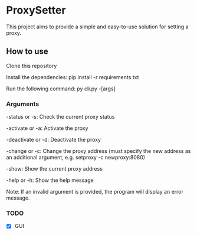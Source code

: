 # ProxySetter
This project aims to provide a simple and easy-to-use solution for setting a proxy.
## How to use
Clone this repository

Install the dependencies: pip install -r requirements.txt

Run the following command: py cli.py -[args]

### Arguments
-status or -s: Check the current proxy status

-activate or -a: Activate the proxy

-deactivate or -d: Deactivate the proxy

-change or -c: Change the proxy address (must specify the new address as an additional argument, e.g. setproxy -c newproxy:8080)

-show: Show the current proxy address

-help or -h: Show the help message

Note: If an invalid argument is provided, the program will display an error message.

### TODO
- [x] GUI
